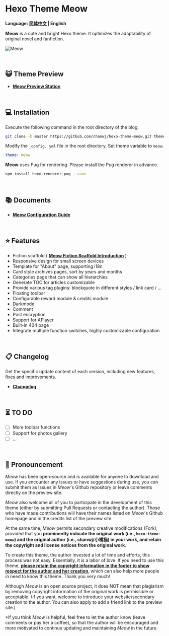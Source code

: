 # Hexo Theme Meow

<b>Language: [简体中文](README.md) | English</b>

**Meow** is a cute and bright Hexo theme. It optimizes the adaptability of original novel and fanfiction.

![Meow](https://chanwj.github.io/images/theme-preview.png)

<br/>

## 😺 Theme Preview

- **[Meow Preview Station](https://chanwj.github.io/)**

<br/>

## 💻️ Installation

Execute the following command in the root directory of the blog.

``` bash
git clone -b master https://github.com/chanwj/hexo-theme-meow.git themes/meow
```

Modify the `_config. yml` file in the root directory. Set theme variable to `meow`.

``` yml
theme: meow
```

**Meow** uses Pug for rendering. Please install the Pug renderer in advance.

``` bash
npm install hexo-renderer-pug --save
```

<br/>

## 📚️ Documents

- **[Meow Configuration Guide](https://chanwj.github.io/en/Meow-Theme-Guide/#Theme-Configuration)**

<br/>

## ⭐️ Features

- Fiction scaffold ( **[Meow Fiction Scaffold Introduction](https://chanwj.github.io/en/Meow-Theme-Guide/#Fiction-Scaffold)** )
- Responsive design for small screen devices
- Template for "About" page, supporting i18n
- Card style archives pages, sort by years and months
- Categories page that can show all hierarchies
- Generate TOC for articles customizable
- Provide various tag plugins: blockquote in different styles / link card / ...
- Floating toolbar
- Configurable reward module & credits module
- Darkmode
- Comment
- Post encryption
- Support for APlayer
- Built-in 404 page
- Integrate multiple function switches, highly customizable configuration

<br/>

## 📋 Changelog

Get the specific update content of each version, including new features, fixes and improvements.

- **[Changelog](Changelog.md)**

<br/>

## ⏳️ TO DO

- [ ] More toolbar functions
- [ ] Support for photos gallery
- [ ] ...

<br/>

## 📢 Pronouncement

*Meow* has been open-source and is available for anyone to download and use. If you encounter any issues or have suggestions during use, you can submit them as Issues in *Meow*'s Github repository or leave comments directly on the preview site.

*Meow* also welcome all of you to participate in the development of this theme (either by submitting Pull Requests or contacting the author). Those who have made contributions will have their names listed on *Meow*'s Github homepage and in the credits list of the preview site.

At the same time, *Meow* permits secondary creative modifications (Fork), provided that you **prominently indicate the original work (i.e., `hexo-theme-meow`) and the original author (i.e., chanwj/小橘猫) in your work, and retain the copyright and license notices from the original work**.

To create this theme, the author invested a lot of time and efforts, this process was not easy. Essentially, it is a labor of love. If you need to use this theme, <u>**please retain the copyright information in the footer to show respect for the author and her creation**</u>, which can also help more people in need to know this theme. Thank you very much!

Although *Meow* is an open source project, it does NOT mean that plagiarism by removing copyright information of the original work is permissible or acceptable. (If you want, welcome to introduce your website/secondary creation to the author. You can also apply to add a friend link to the preview site.)

*If you think *Meow* is helpful, feel free to let the author know (leave comments or pay her a coffee), so that the author will be encouraged and more motivated to continue updating and maintaining *Meow* in the future.